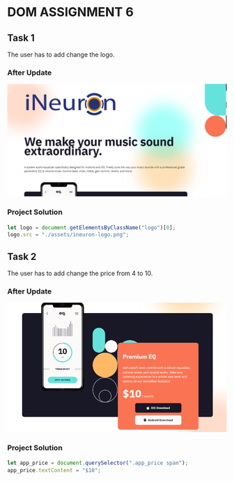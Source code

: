 # **DOM ASSIGNMENT 6**

## **Task 1**

The user has to add change the logo.

### **After Update**

![Output Image](./myoutput/1.PNG)

### **Project Solution**

```js
let logo = document.getElementsByClassName("logo")[0];
logo.src = "./assets/ineuron-logo.png";
```

## **Task 2**

The user has to add change the price from 4 to 10.

### **After Update**

![Output Image](./myoutput/2.PNG)

### **Project Solution**

```js
let app_price = document.querySelector(".app_price span");
app_price.textContent = "$10";
```
